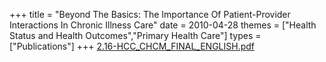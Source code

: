 +++
title = "Beyond The Basics: The Importance Of Patient-Provider Interactions In Chronic Illness Care"
date = 2010-04-28
themes = ["Health Status and Health Outcomes","Primary Health Care"]
types = ["Publications"]
+++
[2.16-HCC_CHCM_FINAL_ENGLISH.pdf](/files/2.16-HCC_CHCM_FINAL_ENGLISH.pdf)
